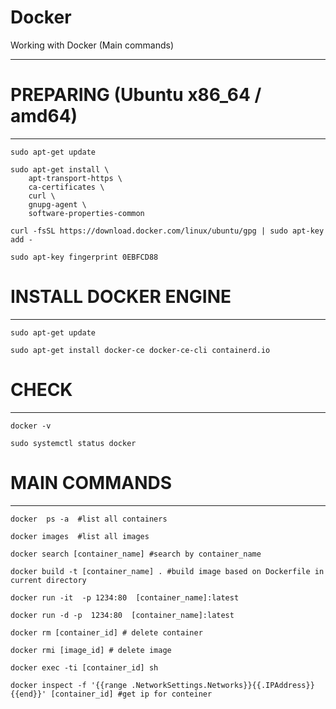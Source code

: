 # Docker
Working with Docker (Main commands)
___

# PREPARING (Ubuntu x86_64 / amd64)
___
```sudo apt-get update```

```
sudo apt-get install \
    apt-transport-https \
    ca-certificates \
    curl \
    gnupg-agent \
    software-properties-common
```
    
```curl -fsSL https://download.docker.com/linux/ubuntu/gpg | sudo apt-key add -```

```sudo apt-key fingerprint 0EBFCD88```

# INSTALL DOCKER ENGINE
___
```sudo apt-get update```

```sudo apt-get install docker-ce docker-ce-cli containerd.io```

# CHECK
___
```docker -v```

```sudo systemctl status docker```

# MAIN COMMANDS
___

```docker  ps -a  #list all containers```

```docker images  #list all images```

```docker search [container_name] #search by container_name```

```docker build -t [container_name] . #build image based on Dockerfile in current directory```

```docker run -it  -p 1234:80  [container_name]:latest```

```docker run -d -p  1234:80  [container_name]:latest```

```docker rm [container_id] # delete container```

```docker rmi [image_id] # delete image```

```docker exec -ti [container_id] sh```

 ```docker inspect -f '{{range .NetworkSettings.Networks}}{{.IPAddress}}{{end}}' [container_id] #get ip for conteiner```

